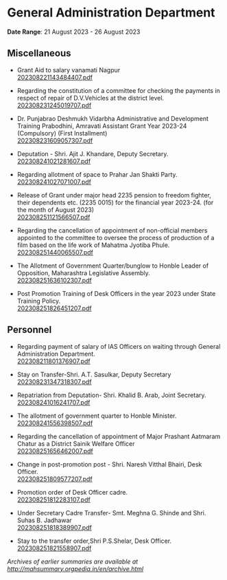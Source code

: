 # General Administration Department

**Date Range**: 21 August 2023 - 26 August 2023


## Miscellaneous
- Grant Aid to salary vanamati Nagpur\
  [202308221143484407.pdf](https://gr.maharashtra.gov.in/Site/Upload/Government%20Resolutions/English/202308221143484407.pdf)

- Regarding the constitution of a committee for checking the payments in respect of repair of D.V.Vehicles at the district level.\
  [202308231245019707.pdf](https://gr.maharashtra.gov.in/Site/Upload/Government%20Resolutions/English/202308231245019707.pdf)

- Dr. Punjabrao Deshmukh Vidarbha Administrative and Development Training Prabodhini, Amravati Assistant Grant Year 2023-24 (Compulsory) (First Installment)\
  [202308231609057307.pdf](https://gr.maharashtra.gov.in/Site/Upload/Government%20Resolutions/English/202308231609057307.pdf)

- Deputation - Shri. Ajit J. Khandare, Deputy Secretary.\
  [202308241021281607.pdf](https://gr.maharashtra.gov.in/Site/Upload/Government%20Resolutions/English/202308241021281607.pdf)

- Regarding allotment of space to Prahar Jan Shakti Party.\
  [202308241027071007.pdf](https://gr.maharashtra.gov.in/Site/Upload/Government%20Resolutions/English/202308241027071007.pdf)

- Release of Grant under major head 2235 pension to freedom fighter, their dependents etc. (2235 0015) for the financial year 2023-24. (for the month of August 2023)\
  [202308251121566507.pdf](https://gr.maharashtra.gov.in/Site/Upload/Government%20Resolutions/English/202308251121566507.pdf)

- Regarding the cancellation of appointment of non-official members appointed to the committee to oversee the process of production of a film based on the life work of Mahatma Jyotiba Phule.\
  [202308251440065507.pdf](https://gr.maharashtra.gov.in/Site/Upload/Government%20Resolutions/English/202308251440065507.pdf)

- The Allotment of Government Quarter/bunglow to Honble Leader of Opposition, Maharashtra Legislative Assembly.\
  [202308251636102307.pdf](https://gr.maharashtra.gov.in/Site/Upload/Government%20Resolutions/English/202308251636102307.pdf)

- Post Promotion Training of Desk Officers in the year 2023 under State Training Policy.\
  [202308251826451207.pdf](https://gr.maharashtra.gov.in/Site/Upload/Government%20Resolutions/English/202308251826451207.pdf)

## Personnel
- Regarding payment of salary of IAS Officers on waiting through General Administration Department.\
  [202308211801376907.pdf](https://gr.maharashtra.gov.in/Site/Upload/Government%20Resolutions/English/202308211801376907.pdf)

- Stay on Transfer-Shri. A.T. Sasulkar, Deputy Secretary\
  [202308231347318307.pdf](https://gr.maharashtra.gov.in/Site/Upload/Government%20Resolutions/English/202308231347318307.pdf)

- Repatriation from Deputation- Shri. Khalid B. Arab, Joint Secretary.\
  [202308241016241707.pdf](https://gr.maharashtra.gov.in/Site/Upload/Government%20Resolutions/English/202308241016241707.pdf)

- The allotment of government quarter to Honble Minister.\
  [202308241556398507.pdf](https://gr.maharashtra.gov.in/Site/Upload/Government%20Resolutions/English/202308241556398507.pdf)

- Regarding the cancellation of appointment of Major Prashant Aatmaram Chatur as a District Sainik Welfare Officer\
  [202308251656462007.pdf](https://gr.maharashtra.gov.in/Site/Upload/Government%20Resolutions/English/202308251656462007.pdf)

- Change in post-promotion post - Shri. Naresh Vitthal Bhairi, Desk Officer.\
  [202308251809577207.pdf](https://gr.maharashtra.gov.in/Site/Upload/Government%20Resolutions/English/202308251809577207.pdf)

- Promotion order of Desk Officer cadre.\
  [202308251812283107.pdf](https://gr.maharashtra.gov.in/Site/Upload/Government%20Resolutions/English/202308251812283107.pdf)

- Under Secretary Cadre Transfer- Smt. Meghna G. Shinde and Shri. Suhas B. Jadhawar\
  [202308251818389907.pdf](https://gr.maharashtra.gov.in/Site/Upload/Government%20Resolutions/English/202308251818389907.pdf)

- Stay to the transfer order,Shri P.S.Shelar, Desk Officer.\
  [202308251821558907.pdf](https://gr.maharashtra.gov.in/Site/Upload/Government%20Resolutions/English/202308251821558907.pdf)


*Archives of earlier summaries are available at http://mahsummary.orgpedia.in/en/archive.html*